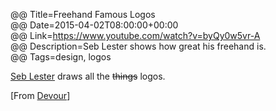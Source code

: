 @@ Title=Freehand Famous Logos  
@@ Date=2015-04-02T08:00:00+00:00  
@@ Link=https://www.youtube.com/watch?v=byQy0w5vr-A  
@@ Description=Seb Lester shows how great his freehand is.  
@@ Tags=design, logos  

[Seb Lester][seblester] draws all the <s>things</s> logos.

[From [Devour][devour]]

[devour]: http://devour.com/video/freehand-famous-logos/
[seblester]: http://www.seblester.com/